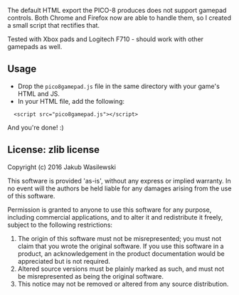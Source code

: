 The default HTML export the PICO-8 produces does not support gamepad controls.
Both Chrome and Firefox now are able to handle them, so I created a small
script that rectifies that.

Tested with Xbox pads and Logitech F710 - should work with other gamepads as well.

## Usage

* Drop the `pico8gamepad.js` file in the same directory with your game's HTML and JS. 
* In your HTML file, add the following:

```
  <script src="pico8gamepad.js"></script>
```

And you're done! :)

## License: zlib license

Copyright (c) 2016 Jakub Wasilewski

This software is provided 'as-is', without any express or implied
warranty. In no event will the authors be held liable for any damages
arising from the use of this software.

Permission is granted to anyone to use this software for any purpose,
including commercial applications, and to alter it and redistribute it
freely, subject to the following restrictions:

1. The origin of this software must not be misrepresented; you must not
   claim that you wrote the original software. If you use this software
   in a product, an acknowledgement in the product documentation would be
   appreciated but is not required.
2. Altered source versions must be plainly marked as such, and must not be
   misrepresented as being the original software.
3. This notice may not be removed or altered from any source distribution.
